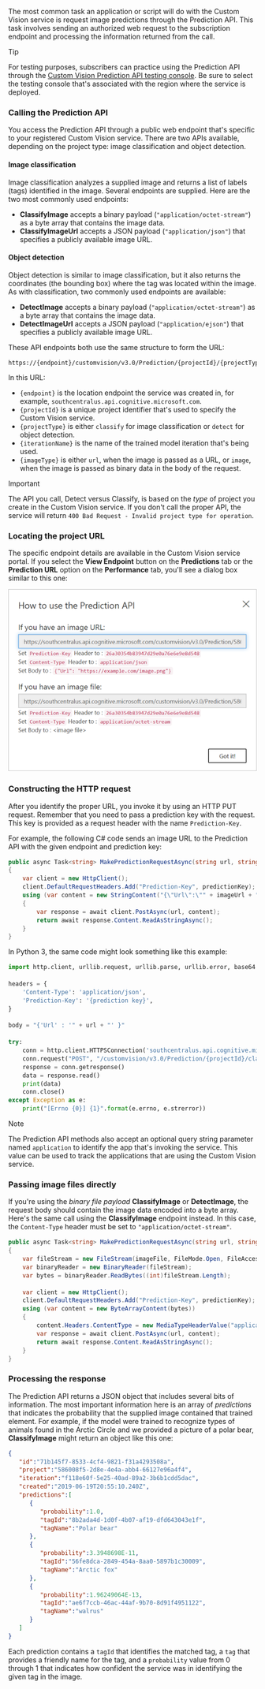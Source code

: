 The most common task an application or script will do with the Custom Vision service is request image predictions through the Prediction API. This task involves sending an authorized web request to the subscription endpoint and processing the information returned from the call.

> [!TIP]
> For testing purposes, subscribers can practice using the Prediction API through the [Custom Vision Prediction API testing console](https://southcentralus.dev.cognitive.microsoft.com/docs/services/Custom_Vision_Prediction_3.0/operations/5c82db60bf6a2b11a8247c19 "Custom Vision Prediction API testing console"). Be sure to select the testing console that's associated with the region where the service is deployed.

### Calling the Prediction API

You access the Prediction API through a public web endpoint that's specific to your registered Custom Vision service. There are two APIs available, depending on the project type: image classification and object detection.

#### Image classification
Image classification analyzes a supplied image and returns a list of labels (tags) identified in the image. Several endpoints are supplied. Here are the two most commonly used endpoints:

- **ClassifyImage** accepts a binary payload (`"application/octet-stream"`) as a byte array that contains the image data.
- **ClassifyImageUrl** accepts a JSON payload (`"application/json"`) that specifies a publicly available image URL.

#### Object detection
Object detection is similar to image classification, but it also returns the coordinates (the bounding box) where the tag was located within the image. As with classification, two commonly used endpoints are available:

- **DetectImage** accepts a binary payload (`"application/octet-stream"`) as a byte array that contains the image data.
- **DetectImageUrl** accepts a JSON payload (`"application/ejson"`) that specifies a publicly available image URL.

These API endpoints both use the same structure to form the URL:

```text
https://{endpoint}/customvision/v3.0/Prediction/{projectId}/{projectType}/iterations/{iterationName}/{imageType}
```

In this URL:

- `{endpoint}` is the location endpoint the service was created in, for example, `southcentralus.api.cognitive.microsoft.com`.
- `{projectId}` is a unique project identifier that's used to specify the Custom Vision service.
- `{projectType}` is either `classify` for image classification or `detect` for object detection.
- `{iterationName}` is the name of the trained model iteration that's being used.
- `{imageType}` is either `url`, when the image is passed as a URL, or `image`, when the image is passed as binary data in the body of the request.

> [!IMPORTANT]
> The API you call, Detect versus Classify, is based on the *type* of project you create in the Custom Vision service. If you don't call the proper API, the service will return `400 Bad Request - Invalid project type for operation`.

### Locating the project URL

The specific endpoint details are available in the Custom Vision service portal. If you select the **View Endpoint** button on the **Predictions** tab or the **Prediction URL** option on the **Performance** tab, you'll see a dialog box similar to this one:

![Screenshot showing the two defined prediction endpoints for a Custom Vision service](../media/4-image-url.png)

### Constructing the HTTP request

After you identify the proper URL, you invoke it by using an HTTP PUT request. Remember that you need to pass a prediction key with the request. This key is provided as a request header with the name `Prediction-Key`.

For example, the following C# code sends an image URL to the Prediction API with the given endpoint and prediction key:

```csharp
public async Task<string> MakePredictionRequestAsync(string url, string predictionKey, string imageUrl)
{
    var client = new HttpClient();
    client.DefaultRequestHeaders.Add("Prediction-Key", predictionKey);
    using (var content = new StringContent("{\"Url\":\"" + imageUrl + "\"}", Encoding.UTF8, "application/json");)
    {
        var response = await client.PostAsync(url, content);
        return await response.Content.ReadAsStringAsync();
    }
}
```

In Python 3, the same code might look something like this example:

```python
import http.client, urllib.request, urllib.parse, urllib.error, base64

headers = {
    'Content-Type': 'application/json',
    'Prediction-Key': '{prediction key}',
}

body = "{'Url' : '" + url + "' }"

try:
    conn = http.client.HTTPSConnection('southcentralus.api.cognitive.microsoft.com')
    conn.request("POST", "/customvision/v3.0/Prediction/{projectId}/classify/iterations/{iterationName}/url", body, headers)
    response = conn.getresponse()
    data = response.read()
    print(data)
    conn.close()
except Exception as e:
    print("[Errno {0}] {1}".format(e.errno, e.strerror))
```

> [!NOTE]
> The Prediction API methods also accept an optional query string parameter named `application` to identify the app that's invoking the service. This value can be used to track the applications that are using the Custom Vision service.

### Passing image files directly

If you're using the *binary file payload* **ClassifyImage** or **DetectImage**, the request body should contain the image data encoded into a byte array. Here's the same call using the **ClassifyImage** endpoint instead. In this case, the `Content-Type` header must be set to `"application/octet-stream"`.

```csharp
public async Task<string> MakePredictionRequestAsync(string url, string predictionKey, string imageFile)
{
    var fileStream = new FileStream(imageFile, FileMode.Open, FileAccess.Read);
    var binaryReader = new BinaryReader(fileStream);
    var bytes = binaryReader.ReadBytes((int)fileStream.Length);

    var client = new HttpClient();
    client.DefaultRequestHeaders.Add("Prediction-Key", predictionKey);
    using (var content = new ByteArrayContent(bytes))
    {
        content.Headers.ContentType = new MediaTypeHeaderValue("application/octet-stream");
        var response = await client.PostAsync(url, content);
        return await response.Content.ReadAsStringAsync();
    }
}
```

### Processing the response

The Prediction API returns a JSON object that includes several bits of information. The most important information here is an array of *predictions* that indicates the probability that the supplied image contained that trained element. For example, if the model were trained to recognize types of animals found in the Arctic Circle and we provided a picture of a polar bear, **ClassifyImage** might return an object like this one:

```json
{
   "id":"71b145f7-8533-4cf4-9821-f31a4293508a",
   "project":"586008f5-2d8e-4e4a-abb4-66127e96a4f4",
   "iteration":"f118e60f-5e25-40ad-89a2-3b6b1cdd5dac",
   "created":"2019-06-19T20:55:10.240Z",
   "predictions":[
      {
         "probability":1.0,
         "tagId":"8b2ada4d-1d0f-4b07-af19-dfd643043e1f",
         "tagName":"Polar bear"
      },
      {
         "probability":3.3948698E-11,
         "tagId":"56fe8dca-2849-454a-8aa0-5897b1c30009",
         "tagName":"Arctic fox"
      },
      {
         "probability":1.96249064E-13,
         "tagId":"ae6f7ccb-46ac-44af-9b70-8d91f4951122",
         "tagName":"walrus"
      }
   ]
}
```

Each prediction contains a `tagId` that identifies the matched tag, a `tag` that provides a friendly name for the tag, and a `probability` value from 0 through 1 that indicates how confident the service was in identifying the given tag in the image.
